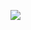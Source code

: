 ![](https://scontent.flim15-1.fna.fbcdn.net/v/t1.6435-9/p526x296/240675906_130920102593144_7678027899291862789_n.png?_nc_cat=109&ccb=1-5&_nc_sid=730e14&_nc_eui2=AeGRhiiD5PjRL3IDZWezY1Tz8OSXozV_Imrw5JejNX8iav3un0aikiukp7Tw1stFF1E&_nc_ohc=sS5MqJT71iwAX9yp509&_nc_ht=scontent.flim15-1.fna&oh=342dd741189d88baf365737393df0a0a&oe=615792BC)
